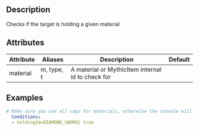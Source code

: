 ## Description
Checks if the target is holding a given material


## Attributes

| Attribute | Aliases   | Description                                                          | Default |
|-----------|-----------|----------------------------------------------------------------------|---------|
| material  | m, type, t| A material or MythicItem internal id to check for                    |         |


## Examples
```yaml
# Make sure you use all caps for materials, otherwise the console will say it is not a valid material!
  Conditions:
  - holding{m=DIAMOND_SWORD} true
```
